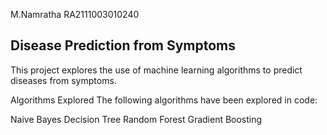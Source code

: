 M.Namratha
RA2111003010240

**Disease Prediction from Symptoms**
-------------------------------------
This project explores the use of machine learning algorithms to predict diseases from symptoms.

Algorithms Explored
The following algorithms have been explored in code:

Naive Bayes
Decision Tree
Random Forest
Gradient Boosting

